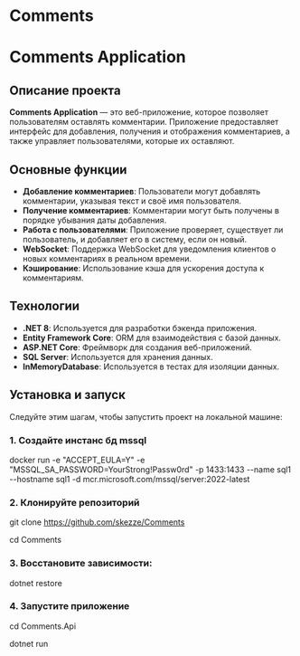 ﻿# Comments
# Comments Application

## Описание проекта

**Comments Application** — это веб-приложение, которое позволяет пользователям оставлять комментарии. Приложение предоставляет интерфейс для добавления, получения и отображения комментариев, а также управляет пользователями, которые их оставляют. 

## Основные функции

- **Добавление комментариев**: Пользователи могут добавлять комментарии, указывая текст и своё имя пользователя.
- **Получение комментариев**: Комментарии могут быть получены в порядке убывания даты добавления.
- **Работа с пользователями**: Приложение проверяет, существует ли пользователь, и добавляет его в систему, если он новый.
- **WebSocket**: Поддержка WebSocket для уведомления клиентов о новых комментариях в реальном времени.
- **Кэширование**: Использование кэша для ускорения доступа к комментариям.

## Технологии

- **.NET 8**: Используется для разработки бэкенда приложения.
- **Entity Framework Core**: ORM для взаимодействия с базой данных.
- **ASP.NET Core**: Фреймворк для создания веб-приложений.
- **SQL Server**: Используется для хранения данных.
- **InMemoryDatabase**: Используется в тестах для изоляции данных.

## Установка и запуск

Следуйте этим шагам, чтобы запустить проект на локальной машине:

### 1. Создайте инстанс бд mssql

docker run -e "ACCEPT_EULA=Y" -e "MSSQL_SA_PASSWORD=YourStrong!Passw0rd" -p 1433:1433 --name sql1 --hostname sql1 -d mcr.microsoft.com/mssql/server:2022-latest

### 2. Клонируйте репозиторий

git clone https://github.com/skezze/Comments

cd Comments

### 3. Восстановите зависимости:

dotnet restore

### 4. Запустите приложение
cd Comments.Api

dotnet run